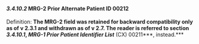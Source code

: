 #### *3.4.10.2* MRG-2 Prior Alternate Patient ID 00212

Definition: **The MRG-2 field was retained for backward compatibility only as of v 2.3.1 and withdrawn as of v 2.7. The reader is referred to section _3.4.10.1_, _MRG-1 Prior Patient Identifier List_** (CX) 00211***, instead.***
